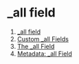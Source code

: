 # _all field #

1. [_all field](https://www.elastic.co/guide/en/elasticsearch/reference/current/mapping-all-field.html)
2. [Custom _all Fields](https://www.elastic.co/guide/en/elasticsearch/guide/2.x/custom-all.html)
3. [The _all Field](https://www.elastic.co/guide/en/elasticsearch/guide/2.x/search-lite.html#all-field-intro)
4. [Metadata: _all Field](https://www.elastic.co/guide/en/elasticsearch/guide/2.x/root-object.html#all-field)
